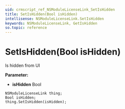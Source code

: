 ```yaml
---
uid: crmscript_ref_NSModuleLicenseLink_SetIsHidden
title: SetIsHidden(Bool isHidden)
intellisense: NSModuleLicenseLink.SetIsHidden
keywords: NSModuleLicenseLink, GetIsHidden
so.topic: reference
---
```


# SetIsHidden(Bool isHidden)

Is hidden from UI

**Parameter:** 
 - **isHidden** Bool

```crmscript
NSModuleLicenseLink thing;
Bool isHidden;
thing.SetIsHidden(isHidden);
```

